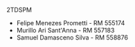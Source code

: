 2TDSPM

- Felipe Menezes Prometti - RM 555174
- Murillo Ari Sant'Anna - RM 557183
- Samuel Damasceno Silva - RM 558876
